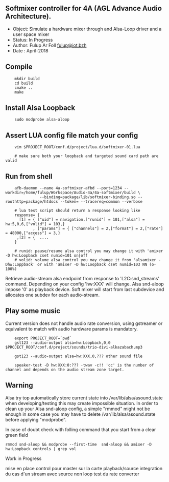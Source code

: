 Softmixer controller for 4A (AGL Advance Audio Architecture).
------------------------------------------------------------

 * Object: Simulate a hardware mixer through and Alsa-Loop driver and a user space mixer
 * Status: In Progress
 * Author: Fulup Ar Foll fulup@iot.bzh
 * Date  : April-2018

## Compile
```
    mkdir build
    cd build
    cmake ..
    make
```

## Install Alsa Loopback

```
    sudo modprobe alsa-aloop
```

## Assert LUA config file match your config 

```
    vim $PROJECT_ROOT/conf.d/project/lua.d/softmixer-01.lua

    # make sure both your loopback and targeted sound card path are valid
```


## Run from shell

```
    afb-daemon --name 4a-softmixer-afbd --port=1234 --workdir=/home/fulup/Workspace/Audio-4a/4a-softmixer/build \
               --binding=package/lib/softmixer-binding.so --roothttp=package/htdocs --token= --tracereq=common --verbose

    # lua test script should return a response looking like
    response= {
      [1] = { ["uid"] = navigation,["runid"] = 101,["alsa"] = hw:5,0,6,["volid"] = 103,}
            , ["params"] = { ["channels"] = 2,["format"] = 2,["rate"] = 48000,["access"] = 3,} 
     ,[2] = {  ....
    }

    # runid: pause/resume alsa control you may change it with 'amixer -D hw:Loopback cset numid=101 on|off
    # volid: volume alsa control you may change it from 'alsamixer -Dhw:Loppback' or with 'amixer -D hw:Loopback cset numid=103 NN (o-100%)
```




Retrieve audio-stream alsa endpoint from response to 'L2C:snd_streams' command. Depending on your config 'hw:XXX' will change. 
Alsa snd-aloop impose '0' as playback device. Soft mixer will start from last subdevice and allocates one subdev for each audio-stream.


## Play some music

Current version does not handle audio rate conversion, using gstreamer or equivalent to match with audio hardware params is mandatory.
```
    export PROJECT_ROOT=`pwd`
    gst123 --audio-output alsa=hw:Loopback,0,0 $PROJECT_ROOT/conf.d/project/sounds/trio-divi-alkazabach.mp3

    gst123 --audio-output alsa=hw:XXX,0,??? other sound file

    speaker-test -D hw:XXX:0:??? -twav -c!! 'cc' is the number of channel and depends on the audio stream zone target.
```

## Warning

Alsa try top automatically store current state into /var/lib/alsa/asound.state when developing/testing this may create impossible
situation. In order to clean up your Alsa snd-aloop config, a simple "rmmod" might not be enough in some case you may have to delete
/var/lib/alsa/asound.state before applying "modprobe".

In case of doubt check with folling command that you start from a clear green field
```
rmmod snd-aloop && modprobe --first-time  snd-aloop && amixer -D hw:Loopback controls | grep vol
```


Work in Progress 

  mise en place control pour master sur la carte playback/source
  integration du cas d'un stream avec source non loop
  test du rate converter